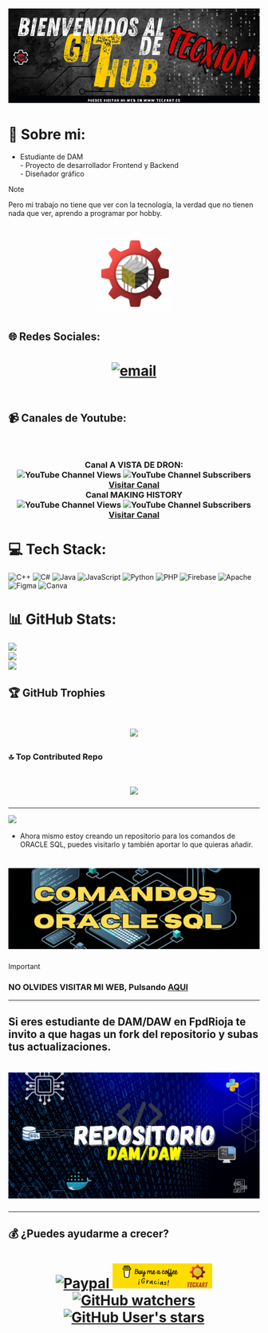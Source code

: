 <h1 align="center">
<img src="https://github.com/tecxion/TecXion/blob/main/Media/githubhomme.png">
</h1>


# 💫 Sobre mi:
- Estudiante de DAM<br>- Proyecto de desarrollador Frontend y Backend<br>- Diseñador gráfico<br>

>[!NOTE]
>Pero mi trabajo no tiene que ver con la tecnología, la verdad que no tienen nada que ver, aprendo a programar por hobby.

<h1 align="center">
<img src="https://github.com/tecxion/TecXion/blob/main/Media/TECXARTgif2.gif">
</h1>


## 🌐 Redes Sociales:
<h1 align="center">
   <a href="mailto:tecxart@gmail.com"><img src="https://img.shields.io/badge/Email-D14836?logo=gmail&logoColor=white" alt="email">    </a>
   <br>
   <br>
</h1>

   ## 📹 Canales de Youtube:
   <h3 align="center">
<img src="https://img.shields.io/badge/YouTube-%23FF0000.svg?logo=YouTube&logoColor=white" alt="" />
<br>
<br>
 Canal A VISTA DE DRON: 
<br>
   <img alt="YouTube Channel Views" src="https://img.shields.io/youtube/channel/views/UCr-3cqijQN-KcVbP1OS7u-g">  <img alt="YouTube Channel Subscribers" src="https://img.shields.io/youtube/channel/subscribers/UCr-3cqijQN-KcVbP1OS7u-g">
      <a href="https://www.youtube.com/channel/UCr-3cqijQN-KcVbP1OS7u-g">Visitar Canal</a>
<br>
Canal MAKING HISTORY
<br>
<img alt="YouTube Channel Views" src="https://img.shields.io/youtube/channel/views/UC5qDIL9s7G1n7SG22JshzAQ">
<img alt="YouTube Channel Subscribers" src="https://img.shields.io/youtube/channel/subscribers/UC5qDIL9s7G1n7SG22JshzAQ">
      <a href="https://www.youtube.com/channel/UC5qDIL9s7G1n7SG22JshzAQ">Visitar Canal</a>
</h3>


# 💻 Tech Stack:
![C++](https://img.shields.io/badge/c++-%2300599C.svg?style=for-the-badge&logo=c%2B%2B&logoColor=white) ![C#](https://img.shields.io/badge/c%23-%23239120.svg?style=for-the-badge&logo=csharp&logoColor=white) ![Java](https://img.shields.io/badge/java-%23ED8B00.svg?style=for-the-badge&logo=openjdk&logoColor=white) ![JavaScript](https://img.shields.io/badge/javascript-%23323330.svg?style=for-the-badge&logo=javascript&logoColor=%23F7DF1E) ![Python](https://img.shields.io/badge/python-3670A0?style=for-the-badge&logo=python&logoColor=ffdd54) ![PHP](https://img.shields.io/badge/php-%23777BB4.svg?style=for-the-badge&logo=php&logoColor=white) ![Firebase](https://img.shields.io/badge/firebase-%23039BE5.svg?style=for-the-badge&logo=firebase) ![Apache](https://img.shields.io/badge/apache-%23D42029.svg?style=for-the-badge&logo=apache&logoColor=white) ![Figma](https://img.shields.io/badge/figma-%23F24E1E.svg?style=for-the-badge&logo=figma&logoColor=white) ![Canva](https://img.shields.io/badge/Canva-%2300C4CC.svg?style=for-the-badge&logo=Canva&logoColor=white)
# 📊 GitHub Stats:
![](https://github-readme-stats.vercel.app/api?username=tecxion&theme=onedark&hide_border=false&include_all_commits=true&count_private=true)<br/>
![](https://nirzak-streak-stats.vercel.app/?user=tecxion&theme=onedark&hide_border=false)<br/>
![](https://github-readme-stats.vercel.app/api/top-langs/?username=tecxion&theme=onedark&hide_border=false&include_all_commits=true&count_private=true&layout=compact)

## 🏆 GitHub Trophies
<h1 align="center"><img src=https://github-profile-trophy.vercel.app/?username=tecxion&theme=dracula&no-frame=true&no-bg=true&margin-w=15></h1>

### 🔝 Top Contributed Repo
<h1 align="center"><img src="https://github-contributor-stats.vercel.app/api?username=tecxion&limit=6&theme=dark&combine_all_yearly_contributions=true"></h1>

---


[![](https://visitcount.itsvg.in/api?id=tecxion&icon=0&color=4)](https://visitcount.itsvg.in)


- Ahora mismo estoy creando un repositorio para los comandos de ORACLE SQL, puedes visitarlo y también aportar lo que quieras añadir.

<h1 align="center"><a href="https://github.com/tecxion/Bases-de-datos-Oracle"><img src="https://github.com/tecxion/TecXion/blob/main/Media/COMANDOS.gif"></a></h1>



>[!IMPORTANT]
> ### NO OLVIDES VISITAR MI WEB, Pulsando [AQUI](https://www.tecxart.es)


---


## Si eres estudiante de DAM/DAW en FpdRioja te invito a que hagas un fork del repositorio y subas tus actualizaciones.

<h1 align="center"><a href="https://github.com/tecxion/Bases-de-datos-Oracle"><img src="https://github.com/tecxion/TecXion/blob/main/Media/Repositorio.png"></a></h1>



---


## 💰 ¿Puedes ayudarme a crecer?

<h1 align="center">
   <a href="https://paypal.me/jfmpkiko">
<img src="https://img.shields.io/badge/PayPal-00457C?style=for-the-badge&logo=paypal&logoColor=white" alt="Paypal" />  </a><a href="https://coff.ee/tecxart"><img src="https://github.com/tecxion/TecXion/blob/main/Media/cafe1.png" alt="Cafe">   <img alt="GitHub watchers" src="https://img.shields.io/github/watchers/tecxion/tecxion">    <img alt="GitHub User's stars" src="https://img.shields.io/github/stars/tecxion">

</a>
</h1>


